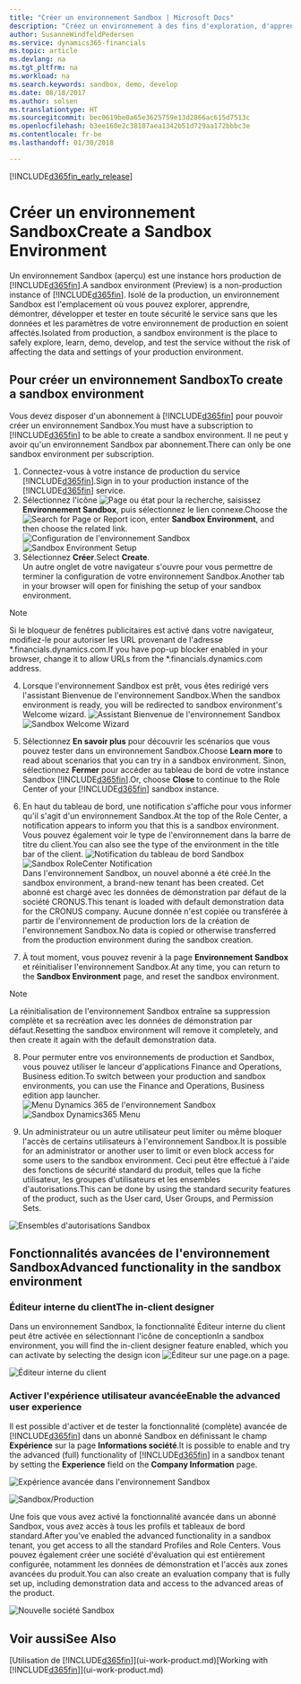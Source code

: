 ```yaml
---
title: "Créer un environnement Sandbox | Microsoft Docs"
description: "Créez un environnement à des fins d'exploration, d'apprentissage, de démonstration, de développement et de test."
author: SusanneWindfeldPedersen
ms.service: dynamics365-financials
ms.topic: article
ms.devlang: na
ms.tgt_pltfrm: na
ms.workload: na
ms.search.keywords: sandbox, demo, develop
ms.date: 08/18/2017
ms.author: solsen
ms.translationtype: HT
ms.sourcegitcommit: bec0619be0a65e3625759e13d2866ac615d7513c
ms.openlocfilehash: b3ee160e2c38107aea1342b51d729aa172bbbc3e
ms.contentlocale: fr-be
ms.lasthandoff: 01/30/2018

---
```

[!INCLUDE[d365fin_early_release](includes/d365fin_early_release.md.md)]

# <a name="create-a-sandbox-environment"></a><span data-ttu-id="b36a7-103">Créer un environnement Sandbox</span><span class="sxs-lookup"><span data-stu-id="b36a7-103">Create a Sandbox Environment</span></span>
<span data-ttu-id="b36a7-104">Un environnement Sandbox (aperçu) est une instance hors production de [!INCLUDE[d365fin](includes/d365fin_md.md)].</span><span class="sxs-lookup"><span data-stu-id="b36a7-104">A sandbox environment (Preview) is a non-production instance of [!INCLUDE[d365fin](includes/d365fin_md.md)].</span></span> <span data-ttu-id="b36a7-105">Isolé de la production, un environnement Sandbox est l'emplacement où vous pouvez explorer, apprendre, démontrer, développer et tester en toute sécurité le service sans que les données et les paramètres de votre environnement de production en soient affectés.</span><span class="sxs-lookup"><span data-stu-id="b36a7-105">Isolated from production, a sandbox environment is the place to safely explore, learn, demo, develop, and test the service without the risk of affecting the data and settings of your production environment.</span></span>

## <a name="to-create-a-sandbox-environment"></a><span data-ttu-id="b36a7-106">Pour créer un environnement Sandbox</span><span class="sxs-lookup"><span data-stu-id="b36a7-106">To create a sandbox environment</span></span>
<span data-ttu-id="b36a7-107">Vous devez disposer d'un abonnement à [!INCLUDE[d365fin](includes/d365fin_md.md)] pour pouvoir créer un environnement Sandbox.</span><span class="sxs-lookup"><span data-stu-id="b36a7-107">You must have a subscription to [!INCLUDE[d365fin](includes/d365fin_md.md)] to be able to create a sandbox environment.</span></span> <span data-ttu-id="b36a7-108">Il ne peut y avoir qu'un environnement Sandbox par abonnement.</span><span class="sxs-lookup"><span data-stu-id="b36a7-108">There can only be one sandbox environment per subscription.</span></span>

1. <span data-ttu-id="b36a7-109">Connectez-vous à votre instance de production du service [!INCLUDE[d365fin](includes/d365fin_md.md)].</span><span class="sxs-lookup"><span data-stu-id="b36a7-109">Sign in to your production instance of the [!INCLUDE[d365fin](includes/d365fin_md.md)] service.</span></span>
2. <span data-ttu-id="b36a7-110">Sélectionnez l'icône ![Page ou état pour la recherche](media/ui-search/search_small.png "icône Page ou état pour la recherche"), saisissez **Environnement Sandbox**, puis sélectionnez le lien connexe.</span><span class="sxs-lookup"><span data-stu-id="b36a7-110">Choose the ![Search for Page or Report](media/ui-search/search_small.png "Search for Page or Report icon") icon, enter **Sandbox Environment**, and then choose the related link.</span></span>
<span data-ttu-id="b36a7-111">![Configuration de l'environnement Sandbox](./media/across-sandbox/sandbox-environment-setup.png)</span><span class="sxs-lookup"><span data-stu-id="b36a7-111">![Sandbox Environment Setup](./media/across-sandbox/sandbox-environment-setup.png)</span></span>
3. <span data-ttu-id="b36a7-112">Sélectionnez **Créer**.</span><span class="sxs-lookup"><span data-stu-id="b36a7-112">Select **Create**.</span></span>  
  <span data-ttu-id="b36a7-113">Un autre onglet de votre navigateur s'ouvre pour vous permettre de terminer la configuration de votre environnement Sandbox.</span><span class="sxs-lookup"><span data-stu-id="b36a7-113">Another tab in your browser will open for finishing the setup of your sandbox environment.</span></span>
> [!NOTE]  
>  <span data-ttu-id="b36a7-114">Si le bloqueur de fenêtres publicitaires est activé dans votre navigateur, modifiez-le pour autoriser les URL provenant de l'adresse \*.financials.dynamics.com.</span><span class="sxs-lookup"><span data-stu-id="b36a7-114">If you have pop-up blocker enabled in your browser, change it to allow URLs from the \*.financials.dynamics.com address.</span></span>   

4. <span data-ttu-id="b36a7-115">Lorsque l'environnement Sandbox est prêt, vous êtes redirigé vers l'assistant Bienvenue de l'environnement Sandbox.</span><span class="sxs-lookup"><span data-stu-id="b36a7-115">When the sandbox environment is ready, you will be redirected to sandbox environment's Welcome wizard.</span></span>
<span data-ttu-id="b36a7-116">![Assistant Bienvenue de l'environnement Sandbox](./media/across-sandbox/sandbox-wizard.png)</span><span class="sxs-lookup"><span data-stu-id="b36a7-116">![Sandbox Welcome Wizard](./media/across-sandbox/sandbox-wizard.png)</span></span>

5. <span data-ttu-id="b36a7-117">Sélectionnez **En savoir plus** pour découvrir les scénarios que vous pouvez tester dans un environnement Sandbox.</span><span class="sxs-lookup"><span data-stu-id="b36a7-117">Choose **Learn more** to read about scenarios that you can try in a sandbox environment.</span></span> <span data-ttu-id="b36a7-118">Sinon, sélectionnez **Fermer** pour accéder au tableau de bord de votre instance Sandbox [!INCLUDE[d365fin](includes/d365fin_md.md)].</span><span class="sxs-lookup"><span data-stu-id="b36a7-118">Or, choose **Close** to continue to the Role Center of your [!INCLUDE[d365fin](includes/d365fin_md.md)] sandbox instance.</span></span>
6. <span data-ttu-id="b36a7-119">En haut du tableau de bord, une notification s'affiche pour vous informer qu'il s'agit d'un environnement Sandbox.</span><span class="sxs-lookup"><span data-stu-id="b36a7-119">At the top of the Role Center, a notification appears to inform you that this is a sandbox environment.</span></span> <span data-ttu-id="b36a7-120">Vous pouvez également voir le type de l'environnement dans la barre de titre du client.</span><span class="sxs-lookup"><span data-stu-id="b36a7-120">You can also see the type of the environment in the title bar of the client.</span></span>
<span data-ttu-id="b36a7-121">![Notification du tableau de bord Sandbox](./media/across-sandbox/sandbox-rolecenter-notification.png)</span><span class="sxs-lookup"><span data-stu-id="b36a7-121">![Sandbox RoleCenter Notification](./media/across-sandbox/sandbox-rolecenter-notification.png)</span></span>  
<span data-ttu-id="b36a7-122">Dans l'environnement Sandbox, un nouvel abonné a été créé.</span><span class="sxs-lookup"><span data-stu-id="b36a7-122">In the sandbox environment, a brand-new tenant has been created.</span></span> <span data-ttu-id="b36a7-123">Cet abonné est chargé avec les données de démonstration par défaut de la société CRONUS.</span><span class="sxs-lookup"><span data-stu-id="b36a7-123">This tenant is loaded with default demonstration data for the CRONUS company.</span></span> <span data-ttu-id="b36a7-124">Aucune donnée n'est copiée ou transférée à partir de l'environnement de production lors de la création de l'environnement Sandbox.</span><span class="sxs-lookup"><span data-stu-id="b36a7-124">No data is copied or otherwise transferred from the production environment during the sandbox creation.</span></span>
7.  <span data-ttu-id="b36a7-125">À tout moment, vous pouvez revenir à la page **Environnement Sandbox** et réinitialiser l'environnement Sandbox.</span><span class="sxs-lookup"><span data-stu-id="b36a7-125">At any time, you can return to the **Sandbox Environment** page, and reset the sandbox environment.</span></span>
> [!NOTE]  
>  <span data-ttu-id="b36a7-126">La réinitialisation de l'environnement Sandbox entraîne sa suppression complète et sa recréation avec les données de démonstration par défaut.</span><span class="sxs-lookup"><span data-stu-id="b36a7-126">Resetting the sandbox environment will remove it completely, and then create it again with the default demonstration data.</span></span>  

8.  <span data-ttu-id="b36a7-127">Pour permuter entre vos environnements de production et Sandbox, vous pouvez utiliser le lanceur d'applications Finance and Operations, Business edition.</span><span class="sxs-lookup"><span data-stu-id="b36a7-127">To switch between your production and sandbox environments, you can use the Finance and Operations, Business edition app launcher.</span></span>
<span data-ttu-id="b36a7-128">![Menu Dynamics 365 de l'environnement Sandbox](./media/across-sandbox/sandbox-dynamics365-menu.png)</span><span class="sxs-lookup"><span data-stu-id="b36a7-128">![Sandbox Dynamics365 Menu](./media/across-sandbox/sandbox-dynamics365-menu.png)</span></span>

9.  <span data-ttu-id="b36a7-129">Un administrateur ou un autre utilisateur peut limiter ou même bloquer l'accès de certains utilisateurs à l'environnement Sandbox.</span><span class="sxs-lookup"><span data-stu-id="b36a7-129">It is possible for an administrator or another user to limit or even block access for some users to the sandbox environment.</span></span> <span data-ttu-id="b36a7-130">Ceci peut être effectué à l'aide des fonctions de sécurité standard du produit, telles que la fiche utilisateur, les groupes d'utilisateurs et les ensembles d'autorisations.</span><span class="sxs-lookup"><span data-stu-id="b36a7-130">This can be done by using the standard security features of the product, such as the User card, User Groups, and Permission Sets.</span></span>

![Ensembles d'autorisations Sandbox](./media/across-sandbox/sandbox-permission-sets.png)

## <a name="advanced-functionality-in-the-sandbox-environment"></a><span data-ttu-id="b36a7-132">Fonctionnalités avancées de l'environnement Sandbox</span><span class="sxs-lookup"><span data-stu-id="b36a7-132">Advanced functionality in the sandbox environment</span></span>
### <a name="the-in-client-designer"></a><span data-ttu-id="b36a7-133">Éditeur interne du client</span><span class="sxs-lookup"><span data-stu-id="b36a7-133">The in-client designer</span></span>
<span data-ttu-id="b36a7-134">Dans un environnement Sandbox, la fonctionnalité Éditeur interne du client peut être activée en sélectionnant l'icône de conception</span><span class="sxs-lookup"><span data-stu-id="b36a7-134">In a sandbox environment, you will find the in-client designer feature enabled, which you can activate by selecting the design icon</span></span> ![Éditeur](./media/across-sandbox/sandbox-inclient-design-icon.png) <span data-ttu-id="b36a7-136">sur une page.</span><span class="sxs-lookup"><span data-stu-id="b36a7-136">on a page.</span></span>

![Éditeur interne du client](./media/across-sandbox/sandbox-inclient-designer.png)

### <a name="enable-the-advanced-user-experience"></a><span data-ttu-id="b36a7-138">Activer l'expérience utilisateur avancée</span><span class="sxs-lookup"><span data-stu-id="b36a7-138">Enable the advanced user experience</span></span>
<span data-ttu-id="b36a7-139">Il est possible d'activer et de tester la fonctionnalité (complète) avancée de [!INCLUDE[d365fin](includes/d365fin_md.md)] dans un abonné Sandbox en définissant le champ **Expérience** sur la page **Informations société**.</span><span class="sxs-lookup"><span data-stu-id="b36a7-139">It is possible to enable and try the advanced (full) functionality of [!INCLUDE[d365fin](includes/d365fin_md.md)] in a sandbox tenant by setting the **Experience** field on the **Company Information** page.</span></span>

![Expérience avancée dans l'environnement Sandbox](./media/across-sandbox/sandbox-advanced.png)

![Sandbox/Production](./media/across-sandbox/sandbox-production.png)

<span data-ttu-id="b36a7-142">Une fois que vous avez activé la fonctionnalité avancée dans un abonné Sandbox, vous avez accès à tous les profils et tableaux de bord standard.</span><span class="sxs-lookup"><span data-stu-id="b36a7-142">After you’ve enabled the advanced functionality in a sandbox tenant, you get access to all the standard Profiles and Role Centers.</span></span> <span data-ttu-id="b36a7-143">Vous pouvez également créer une société d'évaluation qui est entièrement configurée, notamment les données de démonstration et l'accès aux zones avancées du produit.</span><span class="sxs-lookup"><span data-stu-id="b36a7-143">You can also create an evaluation company that is fully set up, including demonstration data and access to the advanced areas of the product.</span></span>

![Nouvelle société Sandbox](./media/across-sandbox/sandbox-newcompany.png)


## <a name="see-also"></a><span data-ttu-id="b36a7-145">Voir aussi</span><span class="sxs-lookup"><span data-stu-id="b36a7-145">See Also</span></span>
<span data-ttu-id="b36a7-146">[Utilisation de [!INCLUDE[d365fin](includes/d365fin_md.md)]](ui-work-product.md)</span><span class="sxs-lookup"><span data-stu-id="b36a7-146">[Working with [!INCLUDE[d365fin](includes/d365fin_md.md)]](ui-work-product.md)</span></span>  

